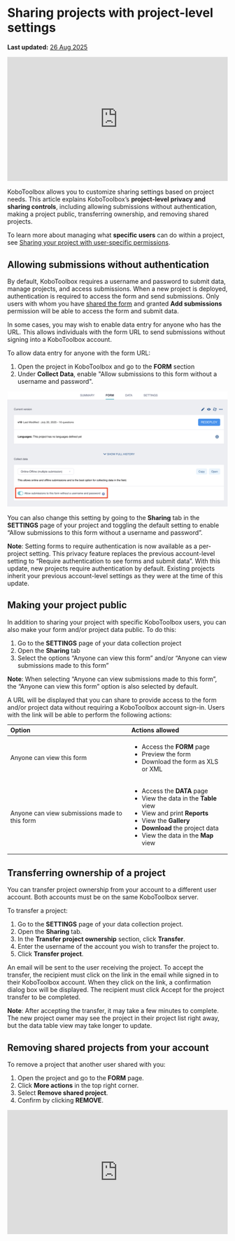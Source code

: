 # Sharing projects with project-level settings 
**Last updated:** <a href="https://github.com/kobotoolbox/docs/blob/60a026698561c9a120b4ffdf3c34671b455d0bf3/source/article_template.md" class="reference">26 Aug 2025</a>

<iframe src="https://www.youtube.com/embed/vRuAan0aSfY?si=FbKeyjF9XitYdUWC" style="width: 100%; aspect-ratio: 16 / 9; height: auto; border: 0;" title="YouTube video player" frameborder="0" allow="accelerometer; autoplay; clipboard-write; encrypted-media; gyroscope; picture-in-picture; web-share" allowfullscreen></iframe>

KoboToolbox allows you to customize sharing settings based on project needs. This article explains KoboToolbox’s **project-level privacy and sharing controls**, including allowing submissions without authentication, making a project public, transferring ownership, and removing shared projects.

<p class="note">
  To learn more about managing what <strong>specific users</strong> can do within a project, see <a href="https://support.kobotoolbox.org/managing_permissions.html">Sharing your project with user-specific permissions</a>.
</p>

## Allowing submissions without authentication

By default, KoboToolbox requires a username and password to submit data, manage projects, and access submissions. When a new project is deployed, authentication is required to access the form and send submissions. Only users with whom you have [shared the form](https://support.kobotoolbox.org/managing_permissions.html) and granted **Add submissions** permission will be able to access the form and submit data.

In some cases, you may wish to enable data entry for anyone who has the URL. This allows individuals with the form URL to send submissions without signing into a KoboToolbox account.

To allow data entry for anyone with the form URL:
1. Open the project in KoboToolbox and go to the **FORM** section
2. Under **Collect Data**, enable "Allow submissions to this form without a username and password".

![Require authentication example](images/project_sharing_settings/require_authentication.png)

You can also change this setting by going to the **Sharing** tab in the **SETTINGS** page of your project and toggling the default setting to enable “Allow submissions to this form without a username and password”.

<p class="note">
  <strong>Note</strong>: Setting forms to require authentication is now available as a per-project setting. This privacy feature replaces the previous account-level setting to “Require authentication to see forms and submit data”. With this update, new projects require authentication by default. Existing projects inherit your previous account-level settings as they were at the time of this update.
</p>

## Making your project public

In addition to sharing your project with specific KoboToolbox users, you can also make your form and/or project data public. To do this: 

1. Go to the **SETTINGS** page of your data collection project
2. Open the **Sharing** tab
3. Select the options “Anyone can view this form” and/or “Anyone can view submissions made to this form”

<p class="note">
  <strong>Note</strong>: When selecting “Anyone can view submissions made to this form”, the “Anyone can view this form” option is also selected by default.
</p>

A URL will be displayed that you can share to provide access to the form and/or project data without requiring a KoboToolbox account sign-in. Users with the link will be able to perform the following actions:

| **Option**    | **Actions allowed**                                |
| :----------------- | :--------------------------------------------- |
| Anyone can view this form              | <ul><li>Access the <strong>FORM</strong> page</li> <li>Preview the form</li> <li>Download the form as XLS or XML</li></ul> |
| Anyone can view submissions made to this form      | <ul><li>Access the <strong>DATA</strong> page</li><li>View the data in the <strong>Table</strong> view</li><li>View and print <strong>Reports</strong></li><li>View the <strong>Gallery</strong></li><li><strong>Download</strong> the project data</li><li>View the data in the <strong>Map</strong> view</li></ul> |

## Transferring ownership of a project

You can transfer project ownership from your account to a different user account. Both accounts must be on the same KoboToolbox server.

To transfer a project:
1. Go to the **SETTINGS** page of your data collection project.
2. Open the **Sharing** tab.
3. In the **Transfer project ownership** section, click **Transfer**.
4. Enter the username of the account you wish to transfer the project to.
5. Click **Transfer project**.
   
An email will be sent to the user receiving the project. To accept the transfer, the recipient must click on the link in the email while signed in to their KoboToolbox account. When they click on the link, a confirmation dialog box will be displayed. The recipient must click Accept for the project transfer to be completed.

<p class="note">
  <strong>Note</strong>: After accepting the transfer, it may take a few minutes to complete. The new project owner may see the project in their project list right away, but the data table view may take longer to update.
</p>

## Removing shared projects from your account

To remove a project that another user shared with you:

1. Open the project and go to the **FORM** page.
2. Click <i class="k-icon-more"></i> **More actions** in the top right corner.
3. Select **Remove shared project**.
4. Confirm by clicking **REMOVE**.

<iframe src="https://www.youtube.com/embed/EZyj0tQXtzA?si=EmE0bahqxFAW2Fqm" style="width: 100%; aspect-ratio: 16 / 9; height: auto; border: 0;" title="YouTube video player" frameborder="0" allow="accelerometer; autoplay; clipboard-write; encrypted-media; gyroscope; picture-in-picture; web-share" allowfullscreen></iframe>


